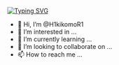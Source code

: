 [![Typing SVG](https://readme-typing-svg.herokuapp.com?font=bold&color=%2325F746&size=35&lines=Welcome+To;XstepAhead)](https://git.io/typing-svg)

- 👋 Hi, I’m @H1kikomoR1
- 👀 I’m interested in ...
- 🌱 I’m currently learning ...
- 💞️ I’m looking to collaborate on ...
- 📫 How to reach me ...
